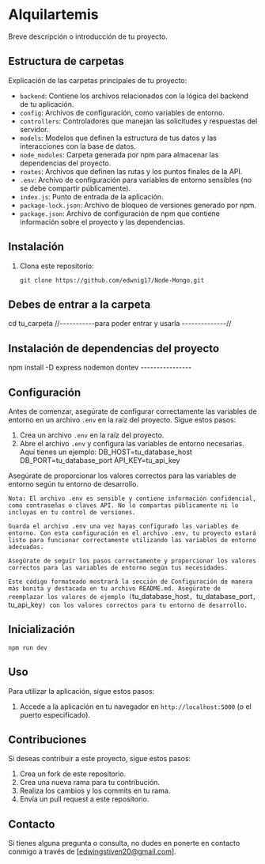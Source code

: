 # Alquilartemis

Breve descripción o introducción de tu proyecto.

## Estructura de carpetas

Explicación de las carpetas principales de tu proyecto:

- `backend`: Contiene los archivos relacionados con la lógica del backend de tu aplicación.
- `config`: Archivos de configuración, como variables de entorno.
- `controllers`: Controladores que manejan las solicitudes y respuestas del servidor.
- `models`: Modelos que definen la estructura de tus datos y las interacciones con la base de datos.
- `node_modules`: Carpeta generada por npm para almacenar las dependencias del proyecto.
- `routes`: Archivos que definen las rutas y los puntos finales de la API.
- `.env`: Archivo de configuración para variables de entorno sensibles (no se debe compartir públicamente).
- `index.js`: Punto de entrada de la aplicación.
- `package-lock.json`: Archivo de bloqueo de versiones generado por npm.
- `package.json`: Archivo de configuración de npm que contiene información sobre el proyecto y las dependencias.

## Instalación

1. Clona este repositorio:

   ```bash´´
   git clone https://github.com/edwnig17/Node-Mongo.git

## Debes de entrar a la carpeta

cd tu_carpeta //-----------para poder entrar y usarla --------------//

## Instalación de dependencias del proyecto

npm install -D express nodemon dontev ----------------

## Configuración

Antes de comenzar, asegúrate de configurar correctamente las variables de entorno en un archivo `.env` en la raíz del proyecto. Sigue estos pasos:

1. Crea un archivo `.env` en la raíz del proyecto.
2. Abre el archivo `.env` y configura las variables de entorno necesarias. Aquí tienes un ejemplo:
DB_HOST=tu_database_host
DB_PORT=tu_database_port
API_KEY=tu_api_key

Asegúrate de proporcionar los valores correctos para las variables de entorno según tu entorno de desarrollo.

`Nota: El archivo .env es sensible y contiene información confidencial, como contraseñas o claves API. No lo compartas públicamente ni lo incluyas en tu control de versiones.`

`Guarda el archivo .env una vez hayas configurado las variables de entorno.
Con esta configuración en el archivo .env, tu proyecto estará listo para funcionar correctamente utilizando las variables de entorno adecuadas.`

`Asegúrate de seguir los pasos correctamente y proporcionar los valores correctos para las variables de entorno según tus necesidades.`


`Este código formateado mostrará la sección de Configuración de manera más bonita y destacada en tu archivo README.md. Asegúrate de reemplazar los valores de ejemplo (`tu_database_host`, `tu_database_port`, `tu_api_key`) con los valores correctos para tu entorno de desarrollo.`

## Inicialización 

`npm run dev`

## Uso

Para utilizar la aplicación, sigue estos pasos:

1. Accede a la aplicación en tu navegador en `http://localhost:5000` (o el puerto especificado).

## Contribuciones

Si deseas contribuir a este proyecto, sigue estos pasos:

1. Crea un fork de este repositorio.
2. Crea una nueva rama para tu contribución.
3. Realiza los cambios y los commits en tu rama.
4. Envía un pull request a este repositorio.

## Contacto

Si tienes alguna pregunta o consulta, no dudes en ponerte en contacto conmigo a través de [edwingstiven20@gmail.com].



